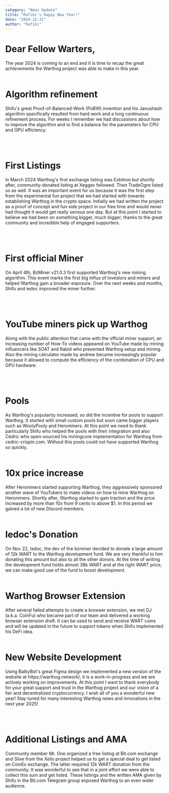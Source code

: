 ```yaml
---
category: "News Update"
title: "Rafiki's Happy New Year!"
date: "2024-12-31"
author: "Rafiki"
---
```


<h1>Dear Fellow Warters,</h1>

The year 2024 is coming to an end and it is time to recap the great achievements the Warthog project was able to make in this year.
<br/><br/>
<h1>Algorithm refinement</h1>
Shifu's great Proof-of-Balanced-Work (PoBW) invention and his Janushash algorithm specifically resulted from hard work and a long continuous refinement process. For weeks I remember we had discussions about how to improve the algorithm and to find a balance for the parameters for CPU and GPU efficiency.

<br/><br/>
<h1>First Listings</h1>
In March 2024 Warthog's first exchange listing was Exbitron but shortly after, community-donated listing at Xeggex followed. Then TradeOgre listed us as well. It was an important event for us because it was the first step from the experimental fun project that we had started with towards establishing Warthog in the crypto space. Initially we had written the project as a proof of concept and fun side project in our free time and would never had thought it would get really serious one day. But at this point I started to believe we had been on something bigger, much bigger, thanks to the great community and incredible help of engaged supporters.

<br/><br/>
<h1>First official Miner</h1>
On April 4th, BzMiner v21.0.3 first supported Warthog's new mining algorithm. This event marks the first big influx of investors and miners and helped Warthog gain a broader exposure. Over the next weeks and months, Shifu and iedoc improved the miner further.

<br/><br/>
<h1>YouTube miners pick up Warthog</h1>
Along with the public attention that came with the official miner support, an increasing number of How-To videos appeared on YouTube made by mining influencers like SOAT and Rabid who presented Warthog setup and mining. Also the mining calculator made by andrew became increasingly popular because it allowed to compute the efficiency of the combination of CPU and GPU hardware.

<br/><br/>
<h1>Pools</h1>
As Warthog's popularity increased, so did the incentive for pools to support Warthog. It started with small custom pools but soon came bigger players such as WoolyPooly and Herominers. At this point we need to thank particularly Shifu who helped the pools with their integration and also Cédric who open-sourced his miningcore implementation for Warthog from cedric-crispin.com. Without this pools could not have supported Warthog so quickly.
<br/><br/>
<h1>10x price increase</h1>
After Herominers started supporting Warthog, they aggressively sponsored another wave of YouTubers to make videos on how to mine Warthog on Herominers. Shortly after, Warthog started to gain traction and the price increased by more than 10x from 9 cents to above $1. In this period we gained a lot of new Discord members.
<br/><br/>
<h1>Iedoc's Donation</h1>
On Nov 22, Iedoc, the dev of the bzminer decided to donate a large amount of 12k WART to the Warthog development fund. We are very thankful to him donating this amount but also to all the other donors. At the time of writing the development fund holds almost 38k WART and at the right WART price, we can make good use of the fund to boost development.
<br/><br/>
<h1>Warthog Browser Extension</h1>
After several failed attempts to create a browser extension, we met DJ (a.k.a. CoinFu) who became part of our team and delivered a working browser extension draft. It can be used to send and receive WART coins and will be updated in the future to support tokens when Shifu implemented his DeFi idea.
<br/><br/>
<h1>New Website Development</h1>
Using BalkyBot's great Figma design we implemented a new version of the website at https://warthog.network/, it is a work-in-progress and we are actively working on improvements.
At this point I want to thank everybody for your great support and trust in the Warthog project and our vision of a fair and decentralized cryptocurrency. I wish all of you a wonderful new year! Stay tuned for many interesting Warthog news and innovations in the next year 2025!

<br/><br/>
<h1>Additional Listings and AMA</h1>
Community member Mr. One organized a free listing at Bit.com exchange and Slixe from the Xelis project helped us to get a special deal to get listed on CoinEx exchange. The latter required 12k WART donation from the community. It was wonderful to see that in a joint effort we were able to collect this sum and get listed. These listings and the written AMA given by Shifu in the Bit.com Telegram group exposed Warthog to an even wider audience.